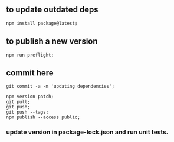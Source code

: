 ## to update outdated deps

    npm install package@latest;

## to publish a new version

    npm run preflight;

## commit here
    git commit -a -m 'updating dependencies';

    npm version patch;
    git pull;
    git push;
    git push --tags;
    npm publish --access public;

### update version in package-lock.json and run unit tests.
